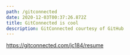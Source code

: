 ```yaml
---
path: /gitconnected
date: 2020-12-03T00:37:26.872Z
title: GitConnected is cool
description: GitConnected courtesy of GitHub
---
```

https://gitconnected.com/jc184/resume
